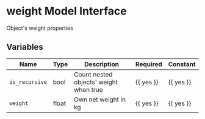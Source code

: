 # weight Model Interface

Object's weight properties

## Variables

<!-- table start -->
| Name | Type | Description | Required | Constant |
| --- | --- | --- | --- | --- |
| `is_recursive` | bool | Count nested objects' weight when true | {{ yes }} | {{ yes }} |
| `weight` | float | Own net weight in kg | {{ yes }} | {{ yes }} |

<!-- table end -->
